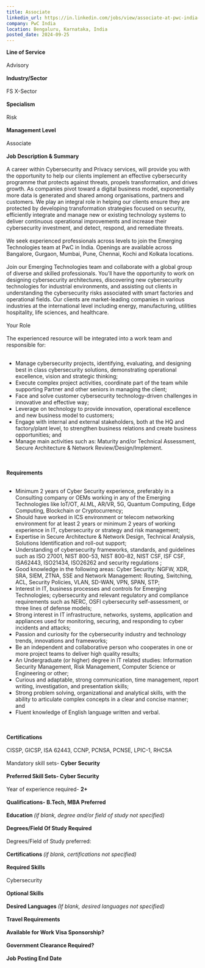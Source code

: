 ```yaml
---
title: Associate
linkedin_url: https://in.linkedin.com/jobs/view/associate-at-pwc-india-4017030110?position=38&pageNum=0&refId=V%2BYelADDkwm8o3tcjethsg%3D%3D&trackingId=gjOq2O5KtvqfXAZTOz1jRQ%3D%3D
company: PwC India
location: Bengaluru, Karnataka, India
posted_date: 2024-09-25
---
```


<div class="description__text description__text--rich">
<section class="show-more-less-html" data-max-lines="5">
<div class="show-more-less-html__markup show-more-less-html__markup--clamp-after-5 relative overflow-hidden">
<strong>Line of Service<br/><br/></strong>Advisory<br/><br/><strong>Industry/Sector<br/><br/></strong>FS X-Sector<br/><br/><strong>Specialism<br/><br/></strong>Risk<br/><br/><strong>Management Level<br/><br/></strong>Associate<br/><br/><strong>Job Description &amp; Summary<br/><br/></strong>A career within Cybersecurity and Privacy services, will provide you with the opportunity to help our clients implement an effective cybersecurity programme that protects against threats, propels transformation, and drives growth. As companies pivot toward a digital business model, exponentially more data is generated and shared among organisations, partners and customers. We play an integral role in helping our clients ensure they are protected by developing transformation strategies focused on security, efficiently integrate and manage new or existing technology systems to deliver continuous operational improvements and increase their cybersecurity investment, and detect, respond, and remediate threats.<br/><br/>We seek experienced professionals across levels to join the Emerging Technologies team at PwC in India. Openings are available across Bangalore, Gurgaon, Mumbai, Pune, Chennai, Kochi and Kolkata locations.<br/><br/>Join our Emerging Technologies team and collaborate with a global group of diverse and skilled professionals. You’ll have the opportunity to work on designing cybersecurity architectures, discovering new cybersecurity technologies for industrial environments, and assisting out clients in understanding the cybersecurity risks associated with smart factories and operational fields. Our clients are market-leading companies in various industries at the international level including energy, manufacturing, utilities hospitality, life sciences, and healthcare.<br/><br/>Your Role<br/><br/>The experienced resource will be integrated into a work team and responsible for:<br/><br/><ul><li> Manage cybersecurity projects, identifying, evaluating, and designing best in class cybersecurity solutions, demonstrating operational excellence, vision and strategic thinking;</li><li> Execute complex project activities, coordinate part of the team while supporting Partner and other seniors in managing the client;</li><li> Face and solve customer cybersecurity technology-driven challenges in innovative and effective way;</li><li> Leverage on technology to provide innovation, operational excellence and new business model to customers;</li><li> Engage with internal and external stakeholders, both at the HQ and factory/plant level, to strengthen business relations and create business opportunities; and</li><li> Manage main activities such as: Maturity and/or Technical Assessment, Secure Architecture &amp; Network Review/Design/Implement.<br/><br/><br/></li></ul><strong>Requirements<br/><br/></strong><ul><li> Minimum 2 years of Cyber Security experience, preferably in a Consulting company or OEMs working in any of the Emerging Technologies like IoT/OT, AI.ML, AR/VR, 5G, Quantum Computing, Edge Computing, Blockchain or Cryptocurrency;</li><li> Should have worked in ICS environment or telecom networking environment for at least 2 years or minimum 2 years of working experience in IT, cybersecurity or strategy and risk management;</li><li> Expertise in Secure Architecture &amp; Network Design, Technical Analysis, Solutions Identification and roll-out support;</li><li> Understanding of cybersecurity frameworks, standards, and guidelines such as ISO 27001, NIST 800-53, NIST 800-82, NIST CSF, ISF CSF, ISA62443, ISO21434, ISO26262 and security regulations ;</li><li> Good knowledge in the following areas: Cyber Security: NGFW, XDR, SRA, SIEM, ZTNA, SSE and Network Management: Routing, Switching, ACL, Security Policies, VLAN, SD-WAN, VPN, SPAN, STP;</li><li> Interest in IT, business processes and controls for Emerging Technologies; cybersecurity and relevant regulatory and compliance requirements such as NERC, OSFI cybersecurity self-assessment, or three lines of defense models;</li><li> Strong interest in IT infrastructure, networks, systems, application and appliances used for monitoring, securing, and responding to cyber incidents and attacks;</li><li> Passion and curiosity for the cybersecurity industry and technology trends, innovations and frameworks;</li><li> Be an independent and collaborative person who cooperates in one or more project teams to deliver high quality results;</li><li> An Undergraduate (or higher) degree in IT related studies: Information Security Management, Risk Management, Computer Science or Engineering or other;</li><li> Curious and adaptable, strong communication, time management, report writing, investigation, and presentation skills;</li><li> Strong problem solving, organizational and analytical skills, with the ability to articulate complex concepts in a clear and concise manner; and</li><li> Fluent knowledge of English language written and verbal.<br/><br/><br/></li></ul><strong>Certifications<br/><br/></strong>CISSP, GICSP, ISA 62443, CCNP, PCNSA, PCNSE, LPIC-1, RHCSA<br/><br/>Mandatory skill sets- <strong>Cyber Security<br/><br/></strong><strong>Preferred Skill Sets- Cyber Security<br/><br/></strong>Year of experience required- <strong>2+<br/><br/></strong><strong>Qualifications- B.Tech, MBA Preferred<br/><br/></strong><strong>Education </strong><em>(if blank, degree and/or field of study not specified)<br/><br/></em><strong>Degrees/Field Of Study Required<br/><br/></strong>Degrees/Field of Study preferred:<br/><br/><strong>Certifications </strong><em>(if blank, certifications not specified)<br/><br/></em><strong>Required Skills<br/><br/></strong>Cybersecurity<br/><br/><strong>Optional Skills<br/><br/></strong><strong>Desired Languages </strong><em>(If blank, desired languages not specified)<br/><br/></em><strong>Travel Requirements<br/><br/></strong><strong>Available for Work Visa Sponsorship?<br/><br/></strong><strong>Government Clearance Required?<br/><br/></strong><strong>Job Posting End Date</strong>
</div>


<!-- --> </section>
</div>
